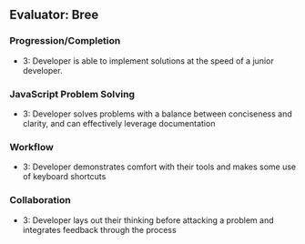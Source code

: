 ## Evaluator: Bree

### Progression/Completion
* 3: Developer is able to implement solutions at the speed of a junior developer.

### JavaScript Problem Solving
* 3: Developer solves problems with a balance between conciseness and clarity, and can effectively leverage documentation

### Workflow
* 3: Developer demonstrates comfort with their tools and makes some use of keyboard shortcuts

### Collaboration
* 3: Developer lays out their thinking before attacking a problem and integrates feedback through the process
